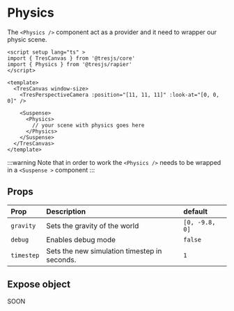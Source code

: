 # Physics

The `<Physics />` component act as a provider and it need to wrapper our
physic scene.

```vue{4,10-14}
<script setup lang="ts" >
import { TresCanvas } from '@tresjs/core'
import { Physics } from '@tresjs/rapier'
</script>

<template>
  <TresCanvas window-size>
    <TresPerspectiveCamera :position="[11, 11, 11]" :look-at="[0, 0, 0]" />

    <Suspense>
      <Physics>
        // your scene with physics goes here
      </Physics>
    </Suspense>
  </TresCanvas>
</template>
```

:::warning
 Note that in order to work the `<Physics />` needs to be wrapped in a
`<Suspense >` component
:::

## Props

| Prop      | Description                   | default |
| :-------- | :---------------------------- | :------ |
| `gravity` | Sets the gravity of the world | `[0, -9.8, 0]` |
| `debug`   | Enables debug mode            | `false` |
| `timestep`   | Sets the new simulation timestep in seconds.          | `1` |

## Expose object

SOON
